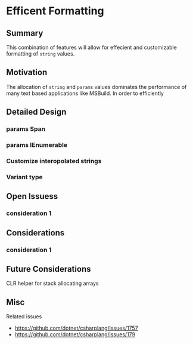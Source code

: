 # Efficent Formatting

## Summary
This combination of features will allow for effecient and customizable formatting of `string` values.

## Motivation
The allocation of `string` and `params` values dominates the performance of many text based applications like MSBuild. 
In order to efficiently 

## Detailed Design 

### params Span

### params IEnumerable

### Customize interopolated strings

### Variant type

## Open Issuess

### consideration 1

## Considerations

### consideration 1
## Future Considerations

CLR helper for stack allocating arrays 

## Misc
Related issues
- https://github.com/dotnet/csharplang/issues/1757
- https://github.com/dotnet/csharplang/issues/179


